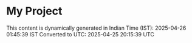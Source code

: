 # My Project

This content is dynamically generated in Indian Time (IST): 2025-04-26 01:45:39 IST
Converted to UTC: 2025-04-25 20:15:39 UTC
